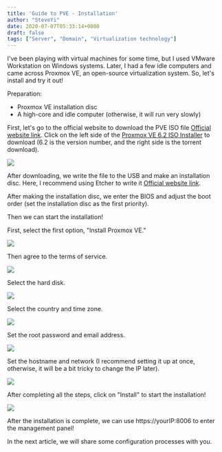 ```yaml
---
title: 'Guide to PVE - Installation'
author: "SteveYi"
date: 2020-07-07T05:33:14+0000
draft: false
tags: ["Server", "Domain", "Virtualization technology"]
---
```


I've been playing with virtual machines for some time, but I used VMware Workstation on Windows systems. Later, I had a few idle computers and came across Proxmox VE, an open-source virtualization system. So, let's install and try it out!

Preparation:

- Proxmox VE installation disc
- A high-core and idle computer (otherwise, it will run very slowly)

First, let's go to the official website to download the PVE ISO file [Official website link](https://www.proxmox.com/en/downloads). Click on the left side of the [Proxmox VE 6.2 ISO Installer](https://www.proxmox.com/en/downloads/item/proxmox-ve-6-2-iso-installer) to download (6.2 is the version number, and the right side is the torrent download).

![](https://static-a1.steveyi.net/media/blog/2020070100471381.png)

After downloading, we write the file to the USB and make an installation disc. Here, I recommend using Etcher to write it [Official website link](https://www.balena.io/etcher/).

After making the installation disc, we enter the BIOS and adjust the boot order (set the installation disc as the first priority).

Then we can start the installation!

First, select the first option, "Install Proxmox VE."

![](https://static-a1.steveyi.net/media/blog/2020070705281974.png)

Then agree to the terms of service.

![](https://static-a1.steveyi.net/media/blog/2020070705274149.png)

Select the hard disk.

![](https://static-a1.steveyi.net/media/blog/2020070705275335.png)

Select the country and time zone.

![](https://static-a1.steveyi.net/media/blog/2020070705280757.png)

Set the root password and email address.

![](https://static-a1.steveyi.net/media/blog/2020070705282498.png)

Set the hostname and network (I recommend setting it up at once, otherwise, it will be a bit tricky to change the IP later).

![](https://static-a1.steveyi.net/media/blog/2020070705283457.png)

After completing all the steps, click on "Install" to start the installation!

![](https://static-a1.steveyi.net/media/blog/2020070705284395.png)

After the installation is complete, we can use https://yourIP:8006 to enter the management panel!

In the next article, we will share some configuration processes with you.
